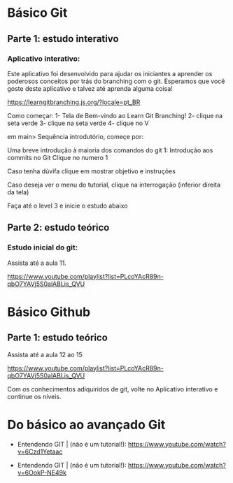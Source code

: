 # Básico Git

## Parte 1: estudo interativo

### Aplicativo interativo:

Este aplicativo foi desenvolvido para ajudar os iniciantes a aprender os poderosos conceitos por trás do branching com o git. Esperamos que você goste deste aplicativo e talvez até aprenda alguma coisa!

https://learngitbranching.js.org/?locale=pt_BR

Como começar:
1- Tela de Bem-vindo ao Learn Git Branching!
2- clique na seta verde
3- clique na seta verde
4- clique no V

em main> Sequência introdutório, começe por:

Uma breve introdução à maioria dos comandos do git
1: Introdução aos commits no Git
Clique no numero 1

Caso tenha dúvifa clique em mostrar objetivo e instruções

Caso deseja ver o menu do tutorial, clique na interrogação (inferior direita da tela)

Faça até o level 3 e inicie o estudo abaixo

## Parte 2: estudo teórico

### Estudo inicial do git:

Assista até a aula 11.

https://www.youtube.com/playlist?list=PLcoYAcR89n-qbO7YAVj5S0alABLis_QVU

# Básico Github

## Parte 1: estudo teórico

Assista até a aula 12 ao 15

https://www.youtube.com/playlist?list=PLcoYAcR89n-qbO7YAVj5S0alABLis_QVU

Com os conhecimentos adiquiridos de git, volte no Aplicativo interativo e continue os níveis.

# Do básico ao avançado Git

-   Entendendo GIT | (não é um tutorial!): https://www.youtube.com/watch?v=6Czd1Yetaac

-   Entendendo GIT | (não é um tutorial!): https://www.youtube.com/watch?v=6OokP-NE49k

